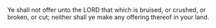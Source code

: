 Ye shall not offer unto the LORD that which is bruised, or crushed, or broken, or cut; neither shall ye make any offering thereof in your land.

